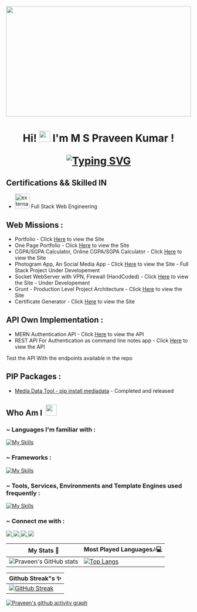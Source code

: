 #

<img src="welcome.gif" width="100%" height="300px">
<a align="center">
</a>
<h1 align="center"> Hi! <img  src="https://raw.githubusercontent.com/aemmadi/aemmadi/master/wave.gif" alt="chan" width="30px" height="30px"> I'm M S Praveen Kumar !

[![Typing SVG](<https://readme-typing-svg.herokuapp.com?font=Montserrat&color=%246333F5&vCenter=true&lines=A+Undergraduate+B.Tech+CSE+Student,;Studying+at+SRM+University(VDP).;A+Web+and+Backend+Developer.;I’ll+never+be+perfect,+but+I+can+be+better.>)](https://git.io/typing-svg)

</h1>



## Certifications && Skilled IN
- <img width="40" height="40" src="https://img.icons8.com/external-flaticons-lineal-color-flat-icons/64/external-full-stack-web-development-flaticons-lineal-color-flat-icons-2.png" alt="external-full-stack-web-development-flaticons-lineal-color-flat-icons-2"/>&nbsp;Full Stack Web Engineering

     
     
 ## Web Missions :
 - Portfolio - Click [Here](https://www.praveenms.site) to view the Site
 - One Page Portfolio - Click [Here](https://rootwitch.praveenms.site) to view the Site
 - CGPA/SGPA Calculator, Online CGPA/SGPA Calculator - Click [Here](https://mycgpa.praveenms.site) to view the Site
 - Photogram App, An Social Media App - Click [Here](https://photogram.praveenms.site) to view the Site - Full Stack Project Under Developement
 - Socket WebServer with VPN, Firewall (HandCoded) - Click [Here](https://server.praveenms.site) to view the Site - Under Developement
 - Grunt - Production Level Project Architecture - Click [Here](https://grunt.praveenms.site) to view the Site
 - Certificate Generator - Click [Here](https://praveenms13.github.io/Certificate-generator/) to view the Site

     
## API Own Implementation :
- MERN Authentication API - Click [Here](https://github.com/Praveenms13/MERN-Authentication-API) to view the API
- REST API For Authentication as command line notes app - Click [Here](https://github.com/Praveenms13/REST-API-Authentication-Notes-App) to view the API
  
Test the API With the endpoints available in the repo
     
 ## PIP Packages :
 - [Media Data Tool - pip install mediadata](https://pypi.org/project/mediadata/1.0.7/) - Completed and released
     

## Who Am I &nbsp;<img alt="" width="30" src="https://www.emoji.com/wp-content/uploads/filebase/3d%20icons/emoji-3d%20icons-glossy-3d-icons-%25F0%259F%2598%258E-%2509smiling-face-with-sunglasses-72dpi-forPersonalUseOnly.gif" />

<!--
```js
const Praveen = {
  summary: "I build websites & web apps with frontend as well as backend",
  roles: ["Full Stack Developer", "Linux App Developer", "Logical Thinking"],
  interests: ["Linux", "API", "AIML"],
  key_values: ["Long tym worker", "collaborative"],
  type_check: true && "~ 𝚖𝚘𝚗𝚘𝚜𝚙𝚊𝚌𝚎 𝚛𝚞𝚕𝚎𝚜 ~",
  nickname: "MS" ?? "Praveen",
};
```-->

<h3 align="left"> ~ Languages I'm familiar with :</h3>

[![My Skills](https://skillicons.dev/icons?i=c,cpp,python,html,css,javascript,php&theme=light)](https://skillicons.dev)

<h3 align="left"> ~ Frameworks :</h3>

[![My Skills](https://skillicons.dev/icons?i=nodejs,express,vite,jquery,bootstrap,sass,tailwind&theme=light)](https://skillicons.dev)

<h3 align="left"> ~ Tools, Services, Environments and Template Engines used frequently :</h3>

[![My Skills](https://skillicons.dev/icons?i=linux,postman,heroku,git,github,gitlab,githubactions,mysql,mongodb,pug,graphql,rabbitmq,redis,vscode,idea,docker,arduino&perline=5&theme=light)](https://skillicons.dev)

<h3 align="left"> ~ Connect me with :</h3>

<p align="left">
  <a href="https://www.instagram.com/praveen.ms_13/" >
    <img src="https://skillicons.dev/icons?i=instagram" />
  </a>
  <a href="https://www.linkedin.com/in/m-s-praveen-kumar-2243b622a/">
    <img src="https://skillicons.dev/icons?i=linkedin" />
  </a>
  <a href="https://discord.com/channels/@me">
    <img src="https://skillicons.dev/icons?i=discord" />
  </a>
  <a href="https://stackoverflow.com/users/18029902/praveen-ms">
    <img src="https://skillicons.dev/icons?i=stackoverflow" />
  </a>
</p>

| My Stats :sparkling_heart:                                                                                               | Most Played Languages:notes::computer:                                                                                                                  |
| ------------------------------------------------------------------------------------------------------------------------ | ------------------------------------------------------------------------------------------------------------------------------------------------------- |
| ![Praveen's GitHub stats](https://github-readme-stats.vercel.app/api?username=Praveenms13&show_icons=true&theme=radical) | [![Top Langs](https://github-readme-stats.vercel.app/api/top-langs/?username=Praveenms13&layout=compact&theme=radical)](https://github.com/Praveenms13) |

| Github Streak"s :sparkles: 
| ------------------------------------------------------------------------------------------------------------------------------------ |
| [![GitHub Streak](https://github-readme-streak-stats.herokuapp.com/?user=Praveenms13&theme=radical)](https://github.com/Praveenms13) | 


[![Praveen's github activity graph](https://github-readme-activity-graph.cyclic.app/graph?username=Praveenms13&theme=tokyo-night)](https://github.com/ashutosh00710/github-readme-activity-graph)
